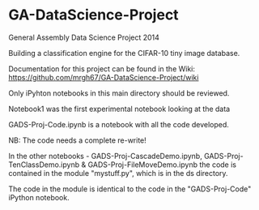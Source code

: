 GA-DataScience-Project
======================

General Assembly Data Science Project 2014

Building a classification engine for the CIFAR-10 tiny image database.

Documentation for this project can be found in the Wiki: https://github.com/mrgh67/GA-DataScience-Project/wiki

Only iPyhton notebooks in this main directory should be reviewed.

Notebook1 was the first experimental notebook looking at the data

GADS-Proj-Code.ipynb is a notebook with all the code developed. 

NB: The code needs a complete re-write!

In the other notebooks - GADS-Proj-CascadeDemo.ipynb, GADS-Proj-TenClassDemo.ipynb & GADS-Proj-FileMoveDemo.ipynb the code is contained in the module "mystuff.py", which is in the ds directory. 

The code in the module is identical to the code in the "GADS-Proj-Code" iPython notebook.
